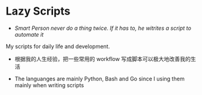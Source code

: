 # Lazy Scripts

- _Smart Person never do a thing twice. If it has to, he witrites a script to automate it_

My scripts for daily life and development.

- 根据我的人生经验，把一些常用的 workflow 写成脚本可以极大地改善我的生活

- The languanges are mainly Python, Bash and Go since I using them mainly when writing scripts

